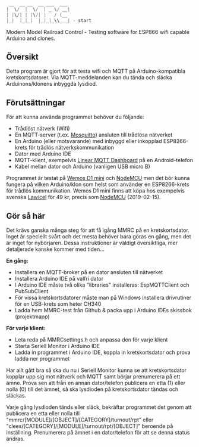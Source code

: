 ````java
 __  __ __  __ ___  ___
|  \/  |  \/  | _ \/ __|
| |\/| | |\/| |   / (__
|_|  |_|_|  |_|_|_\\___| - start
````

Modern Model Railroad Control - Testing software for ESP866 wifi capable Arduino and clones.

## Översikt
Detta program är gjort för att testa wifi och MQTT på Arduino-kompatibla kretskortsdatorer. Via MQTT-meddelanden kan du tända och släcka Arduinons/klonens inbyggda lysdiod.

## Förutsättningar
För att kunna använda programmet behöver du följande:

- Trådlöst nätverk (Wifi)
- En MQTT-server (t.ex. [Mosquitto](http://mosquitto.org/)) ansluten till trådlösa nätverket
- En Arduino (eller motsvarande) med inbyggd eller inkopplad ESP8266-krets för trådlös nätverkskommunikation
- Dator med Arduino IDE
- MQTT-klient, exempelvis [Linear MQTT Dashboard](https://play.google.com/store/apps/details?id=com.ravendmaster.linearmqttdashboard) på en Android-telefon
- Kabel mellan dator och Arduino (vanligen USB micro B)

Programmet är testat på [Wemos D1 mini](https://wiki.wemos.cc/products:retired:d1_mini_v2.2.0) och [NodeMCU](https://www.nodemcu.com/index_en.html) men det bör kunna fungera på vilken Arduino/klon som helst som använder en ESP8266-krets för trådlös kommunikation.
Wemos D1 mini finns att köpa hos exempelvis svenska [Lawicel](https://www.lawicel-shop.se/esp8266-esp-12f-d1-mini-with-ch340) för 49 kr, precis som [NodeMCU](https://www.lawicel-shop.se/nodemcu-v3-with-esp-12e-ch340) (2019-02-15).

## Gör så här
Det krävs ganska många steg för att få igång MMRC på en kretskortsdator. Inget är speciellt svårt och det mesta behöver bara göras en gång, men det är inget för nybörjaren. Dessa instruktioner är väldigt översiktliga, mer detaljerade kanske kommer med tiden...

**En gång:**

- Installera en MQTT-broker på en dator ansluten till nätverket
- Installera Arduino IDE på valfri dator
- I Arduino IDE måste två olika "libraries" installeras: EspMQTTClient och PubSubClient
- För vissa kretskortsdatorer måste man på Windows installera drivrutiner för en USB-krets som heter CH340
- Ladda hem MMRC-test från Github & packa upp i Arduino IDEs skissbok (projektmapp)

**För varje klient:**

- Leta reda på MMRCsettings.h och anpassa den för varje klient
- Starta Seriell Monitor i Arduino IDE
- Ladda in programmet i Arduino IDE, koppla in kretskortsdator och prova ladda ner programmet

Har allt gått bra så ska du nu i Seriell Monitor kunna se att kretskortsdator kopplar upp sig mot nätverk och MQTT samt börjar prenumerera på ett ämne. Prova sen att från en annan dator/telefon publicera en etta (1) eller nolla (0) till det ämnet, så ska lysdioden på kretskortsdator tändas och släckas.

Varje gång lysdioden tänds eller släck, bekräftar programmet det genom att publicera en etta eller nolla till "mmrc/[MODULE]/[OBJECT]/[CATEGORY]/turnout/rpt" eller "clees/[CATEGORY]/[MODULE]/turnout/rpt/[OBJECT]" beroende på inställning. Prenumerera på ämnet i en dator/telefon för att se denna status ändras.

